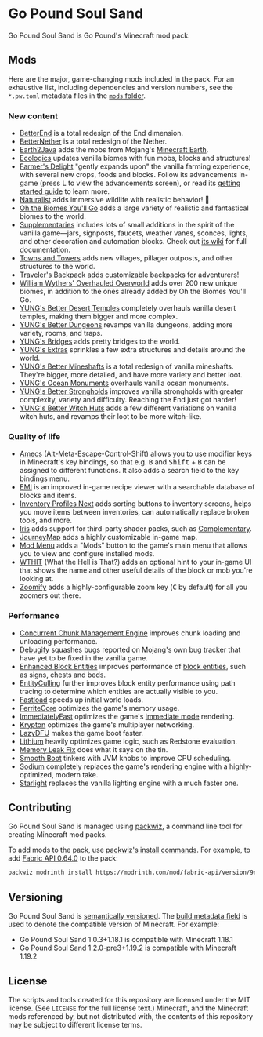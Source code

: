 # Go Pound Soul Sand

Go Pound Soul Sand is Go Pound's Minecraft mod pack.

## Mods

Here are the major, game-changing mods included in the pack. For an exhaustive list, including dependencies and version numbers, see the `*.pw.toml` metadata files in the [`mods` folder](mods).

### New content

* [BetterEnd](https://modrinth.com/mod/betterend) is a total redesign of the End dimension.
* [BetterNether](https://modrinth.com/mod/betternether) is a total redesign of the Nether.
* [Earth2Java](https://modrinth.com/mod/earth2java) adds the mobs from Mojang's [Minecraft Earth](https://minecraft.fandom.com/wiki/Minecraft_Earth).
* [Ecologics](https://www.curseforge.com/minecraft/mc-mods/ecologics) updates vanilla biomes with fun mobs, blocks and structures!
* [Farmer's Delight](https://modrinth.com/mod/farmers-delight-fabric) "gently expands upon" the vanilla farming experience, with several new crops, foods and blocks. Follow its advancements in-game (press <kbd>L</kbd> to view the advancements screen), or read its [getting started guide](https://github.com/vectorwing/FarmersDelight/wiki/Getting-Started) to learn more.
* [Naturalist](https://www.curseforge.com/minecraft/mc-mods/naturalist) adds immersive wildlife with realistic behavior! 🐘
* [Oh the Biomes You'll Go](https://modrinth.com/mod/biomesyougo) adds a large variety of realistic and fantastical biomes to the world.
* [Supplementaries](https://www.curseforge.com/minecraft/mc-mods/supplementaries) includes lots of small additions in the spirit of the vanilla game—jars, signposts, faucets, weather vanes, sconces, lights, and other decoration and automation blocks. Check out [its wiki](https://github.com/MehVahdJukaar/Supplementaries/wiki) for full documentation.
* [Towns and Towers](https://modrinth.com/mod/towns-and-towers-structure-add-on) adds new villages, pillager outposts, and other structures to the world.
* [Traveler's Backpack](https://www.curseforge.com/minecraft/mc-mods/travelers-backpack-fabric) adds customizable backpacks for adventurers!
* [William Wythers' Overhauled Overworld](https://www.curseforge.com/minecraft/mc-mods/william-wythers-overhauled-overworld) adds over 200 new unique biomes, in addition to the ones already added by Oh the Biomes You'll Go.
* [YUNG's Better Desert Temples](https://www.curseforge.com/minecraft/mc-mods/yungs-better-desert-temples-fabric) completely overhauls vanilla desert temples, making them bigger and more complex.
* [YUNG's Better Dungeons](https://www.curseforge.com/minecraft/mc-mods/yungs-better-dungeons-fabric) revamps vanilla dungeons, adding more variety, rooms, and traps.
* [YUNG's Bridges](https://www.curseforge.com/minecraft/mc-mods/yungs-bridges-fabric) adds pretty bridges to the world.
* [YUNG's Extras](https://www.curseforge.com/minecraft/mc-mods/yungs-extras-fabric) sprinkles a few extra structures and details around the world.
* [YUNG's Better Mineshafts](https://www.curseforge.com/minecraft/mc-mods/yungs-better-mineshafts-fabric) is a total redesign of vanilla mineshafts. They're bigger, more detailed, and have more variety and better loot.
* [YUNG's Ocean Monuments](https://www.curseforge.com/minecraft/mc-mods/yungs-better-ocean-monuments-fabric) overhauls vanilla ocean monuments.
* [YUNG's Better Strongholds](https://www.curseforge.com/minecraft/mc-mods/yungs-better-strongholds-fabric) improves vanilla strongholds with greater complexity, variety and difficulty. Reaching the End just got harder!
* [YUNG's Better Witch Huts](https://www.curseforge.com/minecraft/mc-mods/yungs-better-witch-huts-fabric) adds a few different variations on vanilla witch huts, and revamps their loot to be more witch-like.


### Quality of life

* [Amecs](https://modrinth.com/mod/amecs) (Alt-Meta-Escape-Control-Shift) allows you to use modifier keys in Minecraft's key bindings, so that e.g. <kbd>B</kbd> and <kbd>Shift</kbd> + <kbd>B</kbd> can be assigned to different functions. It also adds a search field to the key bindings menu.
* [EMI](https://modrinth.com/mod/emi) is an improved in-game recipe viewer with a searchable database of blocks and items.
* [Inventory Profiles Next](https://modrinth.com/mod/inventory-profiles-next) adds sorting buttons to inventory screens, helps you move items between inventories, can automatically replace broken tools, and more.
* [Iris](https://modrinth.com/mod/iris) adds support for third-party shader packs, such as [Complementary](https://www.curseforge.com/minecraft/customization/complementary-shaders).
* [JourneyMap](https://modrinth.com/mod/journeymap) adds a highly customizable in-game map.
* [Mod Menu](https://modrinth.com/mod/modmenu) adds a "Mods" button to the game's main menu that allows you to view and configure installed mods.
* [WTHIT](https://modrinth.com/mod/wthit) (What the Hell is That?) adds an optional hint to your in-game UI that shows the name and other useful details of the block or mob you're looking at.
* [Zoomify](https://modrinth.com/mod/zoomify) adds a highly-configurable zoom key (<kbd>C</kbd> by default) for all you zoomers out there.

### Performance

* [Concurrent Chunk Management Engine](https://modrinth.com/mod/c2me-fabric) improves chunk loading and unloading performance.
* [Debugify](https://modrinth.com/mod/debugify) squashes bugs reported on Mojang's own bug tracker that have yet to be fixed in the vanilla game.
* [Enhanced Block Entities](https://modrinth.com/mod/ebe) improves performance of [block entities](https://minecraft.fandom.com/wiki/Block_entity), such as signs, chests and beds.
* [EntityCulling](https://modrinth.com/mod/entityculling) further improves block entity performance using path tracing to determine which entities are actually visible to you.
* [Fastload](https://modrinth.com/mod/fastload) speeds up initial world loads.
* [FerriteCore](https://modrinth.com/mod/ferrite-core) optimizes the game's memory usage.
* [ImmediatelyFast](https://modrinth.com/mod/immediatelyfast) optimizes the game's [immediate mode](https://en.wikipedia.org/wiki/Immediate_mode_(computer_graphics)) rendering.
* [Krypton](https://modrinth.com/mod/krypton) optimizes the game's multiplayer networking.
* [LazyDFU](https://modrinth.com/mod/lazydfu) makes the game boot faster.
* [Lithium](https://modrinth.com/mod/lithium) heavily optimizes game logic, such as Redstone evaluation.
* [Memory Leak Fix](https://modrinth.com/mod/memoryleakfix) does what it says on the tin.
* [Smooth Boot](https://modrinth.com/mod/smoothboot-fabric) tinkers with JVM knobs to improve CPU scheduling.
* [Sodium](https://modrinth.com/mod/sodium) completely replaces the game's rendering engine with a highly-optimized, modern take.
* [Starlight](https://modrinth.com/mod/starlight) replaces the vanilla lighting engine with a much faster one.


## Contributing

Go Pound Soul Sand is managed using [packwiz](https://github.com/packwiz/packwiz), a command line tool for creating Minecraft mod packs.

To add mods to the pack, use [packwiz's install commands](https://packwiz.infra.link/tutorials/creating/adding-mods/). For example, to add [Fabric API 0.64.0](https://modrinth.com/mod/fabric-api/version/0.64.0%2B1.19.2) to the pack:

```sh
packwiz modrinth install https://modrinth.com/mod/fabric-api/version/9nx74dYD
```

## Versioning

Go Pound Soul Sand is [semantically versioned](https://semver.org). The [build metadata field](https://semver.org/#spec-item-10) is used to denote the compatible version of Minecraft. For example:

* Go Pound Soul Sand 1.0.3+1.18.1 is compatible with Minecraft 1.18.1
* Go Pound Soul Sand 1.2.0-pre3+1.19.2 is compatible with Minecraft 1.19.2

## License

The scripts and tools created for this repository are licensed under the MIT license. (See `LICENSE` for the full license text.) Minecraft, and the Minecraft mods referenced by, but not distributed with, the contents of this repository may be subject to different license terms.
